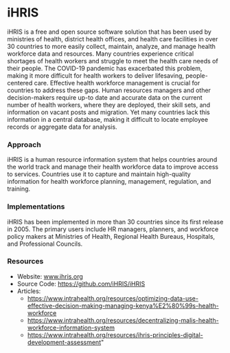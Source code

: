 # iHRIS

iHRIS is a free and open source software solution that has been used by
ministries of health, district health offices, and health care
facilities in over 30 countries to more easily collect, maintain,
analyze, and manage health workforce data and resources. Many countries
experience critical shortages of health workers and struggle to meet the
health care needs of their people. The COVID-19 pandemic has exacerbated
this problem, making it more difficult for health workers to deliver
lifesaving, people-centered care. Effective health workforce management
is crucial for countries to address these gaps. Human resources managers
and other decision-makers require up-to date and accurate data on the
current number of health workers, where they are deployed, their skill
sets, and information on vacant posts and migration. Yet many countries
lack this information in a central database, making it difficult to
locate employee records or aggregate data for analysis.

### Approach

iHRIS is a human resource information system that helps countries around
the world track and manage their health workforce data to improve access
to services. Countries use it to capture and maintain high-quality
information for health workforce planning, management, regulation, and
training.

### Implementations

iHRIS has been implemented in more than 30 countries since its first
release in 2005. The primary users include HR managers, planners, and
workforce policy makers at Ministries of Health, Regional Health
Bureaus, Hospitals, and Professional Councils.

### Resources

- Website: www.ihris.org
- Source Code: <https://github.com/iHRIS/iHRIS>
- Articles:
  - <https://www.intrahealth.org/resources/optimizing-data-use-effective-decision-making-managing-kenya%E2%80%99s-health-workforce>
  - <https://www.intrahealth.org/resources/decentralizing-malis-health-workforce-information-system>
  - <https://www.intrahealth.org/resources/ihris-principles-digital-development-assessment>"
